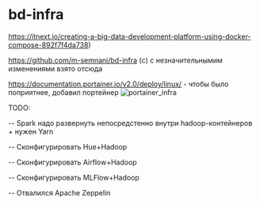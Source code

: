 # bd-infra
https://itnext.io/creating-a-big-data-development-platform-using-docker-compose-892f7f4da738)

https://github.com/m-semnani/bd-infra (с) с незначительнымим изменениями взято отсюда

https://documentation.portainer.io/v2.0/deploy/linux/ - чтобы было поприятнее, добавил портейнер
![portainer_infra](https://user-images.githubusercontent.com/42961726/104250558-e46ea100-547e-11eb-8999-fbbd2d96a14c.png)

TODO:

-- Spark надо развернуть непосредстенно внутри hadoop-контейнеров + нужен Yarn

-- Сконфигурировать Hue+Hadoop

-- Сконфигурировать Airflow+Hadoop

-- Сконфигурировать MLFlow+Hadoop

-- Отвалился Apache Zeppelin

